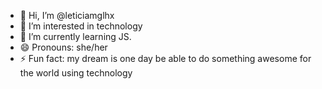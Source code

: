 - 👋 Hi, I’m @leticiamglhx
- 👀 I’m interested in technology
- 🌱 I’m currently learning JS.
- 😄 Pronouns: she/her
- ⚡ Fun fact: my dream is one day be able to do something awesome for the world using technology 

<!---
leticiamglhx/leticiamglhx is a ✨ special ✨ repository because its `README.md` (this file) appears on your GitHub profile.
You can click the Preview link to take a look at your changes.
--->
